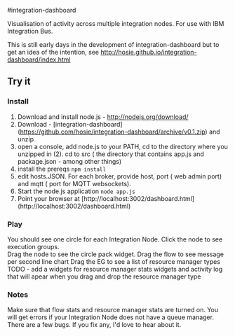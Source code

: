 #integration-dashboard


Visualisation of activity across multiple integration nodes. For use with IBM Integration Bus.

This is still early days in the development of integration-dashboard but to get an idea of the intention, see http://hosie.github.io/integration-dashboard/index.html


## Try it
### Install
1. Download and install node.js - http://nodejs.org/download/
2. Download - [integration-dashboard] (https://github.com/hosie/integration-dashboard/archive/v0.1.zip)  and unzip
3. open a console, add node.js to your PATH, cd to the directory where you unzipped in (2). cd to src ( the directory that contains app.js and package.json - among other things)
4. install the prereqs ``` npm install ```
5. edit hosts.JSON.  For each broker, provide host, port ( web admin port) and mqtt ( port for MQTT websockets).
6. Start the node.js application ``` node app.js ```
7. Point your browser at [http://localhost:3002/dashboard.html] (http://localhost:3002/dashboard.html)

### Play

You should see one circle for each Integration Node.
Click the node to see execution groups.  
Drag the node to see the circle pack widget.
Drag the flow to see message per second line chart
Drag the EG to see a list of resource manager types 
TODO - add a widgets for resource manager stats widgets and activity log that will apear when you drag and drop the resource manager type

### Notes
Make sure that flow stats and resource manager stats are turned on.
You will get errors if your Integration Node does not have a queue manager.
There are a few bugs.  If you fix any, I'd love to hear about it.





